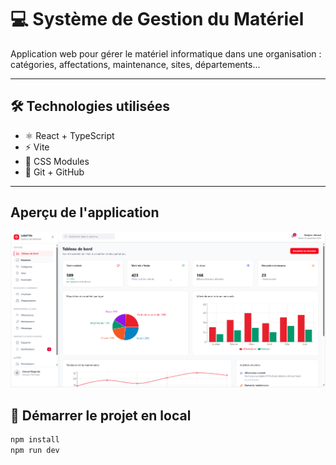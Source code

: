 # 💻 Système de Gestion du Matériel

Application web pour gérer le matériel informatique dans une organisation : catégories, affectations, maintenance, sites, départements...

---

## 🛠️ Technologies utilisées

- ⚛️ React + TypeScript
- ⚡ Vite
- 🎨 CSS Modules
- 🔗 Git + GitHub

---

 
## Aperçu de l'application

![Aperçu](./screenshots/homepage.png)


## 🚀 Démarrer le projet en local

```bash
npm install
npm run dev
